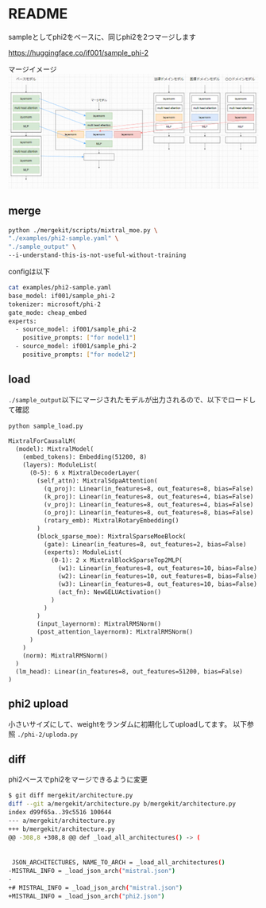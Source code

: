 # README
sampleとしてphi2をベースに、同じphi2を2つマージします

https://huggingface.co/if001/sample_phi-2


マージイメージ
![merge](images/merged.png)


## merge

```sh
python ./mergekit/scripts/mixtral_moe.py \
"./examples/phi2-sample.yaml" \
"./sample_output" \
--i-understand-this-is-not-useful-without-training
```


configは以下

```sh
cat examples/phi2-sample.yaml
base_model: if001/sample_phi-2
tokenizer: microsoft/phi-2
gate_mode: cheap_embed
experts:
  - source_model: if001/sample_phi-2
    positive_prompts: ["for model1"]
  - source_model: if001/sample_phi-2
    positive_prompts: ["for model2"]
```

## load
`./sample_output`以下にマージされたモデルが出力されるので、以下でロードして確認

`python sample_load.py`

```
MixtralForCausalLM(
  (model): MixtralModel(
    (embed_tokens): Embedding(51200, 8)
    (layers): ModuleList(
      (0-5): 6 x MixtralDecoderLayer(
        (self_attn): MixtralSdpaAttention(
          (q_proj): Linear(in_features=8, out_features=8, bias=False)
          (k_proj): Linear(in_features=8, out_features=4, bias=False)
          (v_proj): Linear(in_features=8, out_features=4, bias=False)
          (o_proj): Linear(in_features=8, out_features=8, bias=False)
          (rotary_emb): MixtralRotaryEmbedding()
        )
        (block_sparse_moe): MixtralSparseMoeBlock(
          (gate): Linear(in_features=8, out_features=2, bias=False)
          (experts): ModuleList(
            (0-1): 2 x MixtralBlockSparseTop2MLP(
              (w1): Linear(in_features=8, out_features=10, bias=False)
              (w2): Linear(in_features=10, out_features=8, bias=False)
              (w3): Linear(in_features=8, out_features=10, bias=False)
              (act_fn): NewGELUActivation()
            )
          )
        )
        (input_layernorm): MixtralRMSNorm()
        (post_attention_layernorm): MixtralRMSNorm()
      )
    )
    (norm): MixtralRMSNorm()
  )
  (lm_head): Linear(in_features=8, out_features=51200, bias=False)
)
```

## phi2 upload
小さいサイズにして、weightをランダムに初期化してuploadしてます。
以下参照
`./phi-2/uploda.py`

## diff
phi2ベースでphi2をマージできるように変更

```sh
$ git diff mergekit/architecture.py
diff --git a/mergekit/architecture.py b/mergekit/architecture.py
index d99f65a..39c5516 100644
--- a/mergekit/architecture.py
+++ b/mergekit/architecture.py
@@ -308,8 +308,8 @@ def _load_all_architectures() -> (


 JSON_ARCHITECTURES, NAME_TO_ARCH = _load_all_architectures()
-MISTRAL_INFO = _load_json_arch("mistral.json")
-
+# MISTRAL_INFO = _load_json_arch("mistral.json")
+MISTRAL_INFO = _load_json_arch("phi2.json")
```